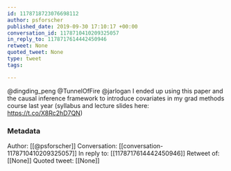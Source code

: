 ```yaml
---
id: 1178718723076698112
author: psforscher
published_date: 2019-09-30 17:10:17 +00:00
conversation_id: 1178710410209325057
in_reply_to: 1178717614442450946
retweet: None
quoted_tweet: None
type: tweet
tags:

---
```


@dingding_peng @TunnelOfFire @jarlogan I ended up using this paper and the causal inference framework to introduce covariates in my grad methods course last year (syllabus and lecture slides here: https://t.co/X8Rc2hD7QN)

### Metadata

Author: [[@psforscher]]
Conversation: [[conversation-1178710410209325057]]
In reply to: [[1178717614442450946]]
Retweet of: [[None]]
Quoted tweet: [[None]]
